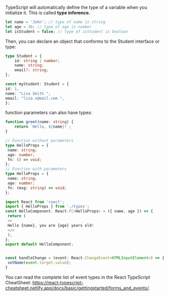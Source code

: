 TypeScript will automatically define the type of a variable when you initialize it. This is called
**type inference.**

```typescript
let name = 'John'; // type of name is string
let age = 30; // type of age is number
let isStudent = false; // type of isStudent is boolean
```

Then, you can declare an object that conforms to the Student interface or type:
```typescript
type Student = {
    id: string | number;
    name: string;
    email?: string;
};
```
```typescript
const myStudent: Student = {
id: 1,
name: "Lisa Smith ",
email: "lisa.s@mail.com ",
};
```

function parameters can also have types:
```typescript
function greet(name: string) {
    return `Hello, ${name}!`;
}
```

```typescript
// Function without parameters 
type HelloProps = {
 name: string;
 age: number;
 fn: () => void;
};
// Function with parameters
type HelloProps = {
 name: string;
 age: number;
 fn: (msg: string) => void;
};
```

```typescript
import React from 'react';
import { HelloProps } from './types';
const HelloComponent: React.FC<HelloProps> = ({ name, age }) => {
 return (
 <>
 Hello {name}, you are {age} years old!
 </>
 );
};
export default HelloComponent;
```

```typescript

const handleChange = (event: React.ChangeEvent<HTMLInputElement>) => {
 setName(event.target.value);
} 
```


You can read the complete list of event types in the React TypeScript CheatSheet: 
https://react-typescript-cheatsheet.netlify.app/docs/basic/gettingstarted/forms_and_events/.

